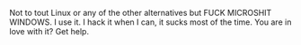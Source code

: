 Not to tout Linux or any of the other alternatives but FUCK MICROSHIT WINDOWS. I use it. I hack it when I can, it sucks most of the time. You are in love with it? Get help.